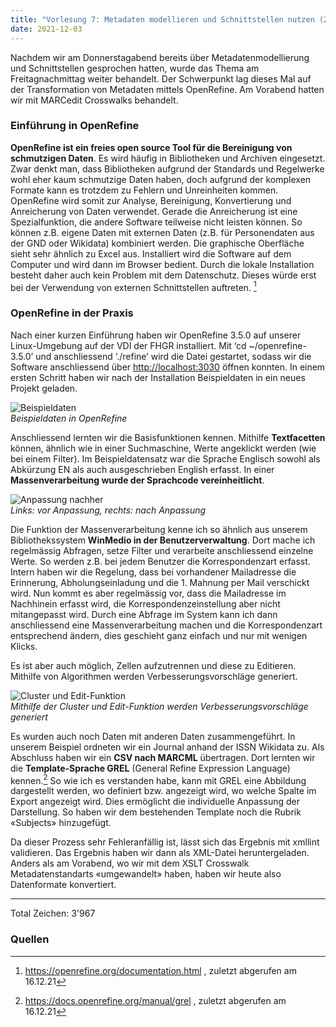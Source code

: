 ```yaml
---
title: "Vorlesung 7: Metadaten modellieren und Schnittstellen nutzen (2/2)"
date: 2021-12-03
---
```


Nachdem wir am Donnerstagabend bereits über Metadatenmodellierung und Schnittstellen gesprochen hatten, wurde das Thema am Freitagnachmittag weiter behandelt. Der Schwerpunkt lag dieses Mal auf der Transformation von Metadaten mittels OpenRefine. Am Vorabend hatten wir mit MARCedit Crosswalks behandelt.

### Einführung in OpenRefine
**OpenRefine ist ein freies open source Tool für die Bereinigung von schmutzigen Daten**. Es wird häufig in Bibliotheken und Archiven eingesetzt. Zwar denkt man, dass Bibliotheken aufgrund der Standards und Regelwerke wohl eher kaum schmutzige Daten haben, doch aufgrund der komplexen Formate kann es trotzdem zu Fehlern und Unreinheiten kommen. OpenRefine wird somit zur Analyse, Bereinigung, Konvertierung und Anreicherung von Daten verwendet. Gerade die Anreicherung ist eine Spezialfunktion, die andere Software teilweise nicht leisten können. So können z.B. eigene Daten mit externen Daten (z.B. für Personendaten aus der GND oder Wikidata) kombiniert werden. Die graphische Oberfläche sieht sehr ähnlich zu Excel aus. Installiert wird die Software auf dem Computer und wird dann im Browser bedient. Durch die lokale Installation besteht daher auch kein Problem mit dem Datenschutz. Dieses würde erst bei der Verwendung von externen Schnittstellen auftreten. [^1] 

### OpenRefine in der Praxis
Nach einer kurzen Einführung haben wir OpenRefine 3.5.0 auf unserer Linux-Umgebung auf der VDI der FHGR installiert. Mit ‘cd ~/openrefine-3.5.0’ und anschliessend ‘./refine’ wird die Datei gestartet, sodass wir die Software anschliessend über [http://localhost:3030]( http://localhost:3333) öffnen konnten.
In einem ersten Schritt haben wir nach der Installation Beispieldaten in ein neues Projekt geladen. 

![Beispieldaten](https://i.ibb.co/Lkgy5LH/07-Open-Refine01.png) <br>
<i>Beispieldaten in OpenRefine</i>

Anschliessend lernten wir die Basisfunktionen kennen. Mithilfe **Textfacetten** können, ähnlich wie in einer Suchmaschine, Werte angeklickt werden (wie bei einem Filter). Im Beispieldatensatz war die Sprache Englisch sowohl als Abkürzung EN als auch ausgeschrieben English erfasst. In einer **Massenverarbeitung wurde der Sprachcode vereinheitlicht**. 

![Anpassung nachher](https://i.ibb.co/hsVNwCC/07-Open-Refine02.png) <br>
<i>Links: vor Anpassung, rechts: nach Anpassung</i>

Die Funktion der Massenverarbeitung kenne ich so ähnlich aus unserem Bibliothekssystem **WinMedio in der Benutzerverwaltung**. Dort mache ich regelmässig Abfragen, setze Filter und verarbeite anschliessend einzelne Werte. So werden z.B. bei jedem Benutzer die Korrespondenzart erfasst. Intern haben wir die Regelung, dass bei vorhandener Mailadresse die Erinnerung, Abholungseinladung und die 1. Mahnung per Mail verschickt wird. Nun kommt es aber regelmässig vor, dass die Mailadresse im Nachhinein erfasst wird, die Korrespondenzeinstellung aber nicht mitangepasst wird. Durch eine Abfrage im System kann ich dann anschliessend eine Massenverarbeitung machen und die Korrespondenzart entsprechend ändern, dies geschieht ganz einfach und nur mit wenigen Klicks.

Es ist aber auch möglich, Zellen aufzutrennen und diese zu Editieren. Mithilfe von Algorithmen werden Verbesserungsvorschläge generiert. 

![Cluster und Edit-Funktion](https://i.ibb.co/XsmMdv7/07-Open-Refine03.png) <br>
<i>Mithilfe der Cluster und Edit-Funktion werden Verbesserungsvorschläge generiert</i>

Es wurden auch noch Daten mit anderen Daten zusammengeführt. In unserem Beispiel ordneten wir ein Journal anhand der ISSN Wikidata zu. Als Abschluss haben wir ein **CSV nach MARCML** übertragen. Dort lernten wir die **Template-Sprache GREL** (General Refine Expression Language) kennen.[^2] So wie ich es verstanden habe, kann mit GREL eine Abbildung dargestellt werden, wo definiert bzw. angezeigt wird, wo welche Spalte im Export angezeigt wird. Dies ermöglicht die individuelle Anpassung der Darstellung. So haben wir dem bestehenden Template noch die Rubrik «Subjects» hinzugefügt.

Da dieser Prozess sehr Fehleranfällig ist, lässt sich das Ergebnis mit xmllint validieren. Das Ergebnis haben wir dann als XML-Datei heruntergeladen. Anders als am Vorabend, wo wir mit dem XSLT Crosswalk Metadatenstandarts «umgewandelt» haben, haben wir heute also Datenformate konvertiert.

---
Total Zeichen: 3'967

### Quellen
[^1]: <https://openrefine.org/documentation.html> , zuletzt abgerufen am 16.12.21
[^2]: <https://docs.openrefine.org/manual/grel> , zuletzt abgerufen am 16.12.21
